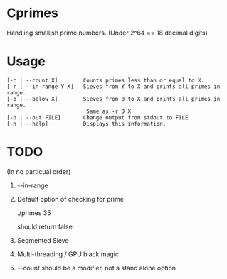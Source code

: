 Cprimes
=======

Handling smallish prime numbers. (Under 2^64 == 18 decimal digits)


Usage
=====

	[-c | --count X]        Counts primes less than or equal to X.
	[-r | --in-range Y X]   Sieves from Y to X and prints all primes in range.
	[-b | --below X]        Sieves from 0 to X and prints all primes in range.
	                         Same as -r 0 X
	[-o | --out FILE]       Change output from stdout to FILE
	[-h | --help]           Displays this information.

TODO
====
(In no particual order)

1) --in-range

2) Default option of checking for prime
	
	./primes 35

   should return false

3) Segmented Sieve

4) Multi-threading / GPU black magic

5) --count should be a modifier, not a stand alone option

